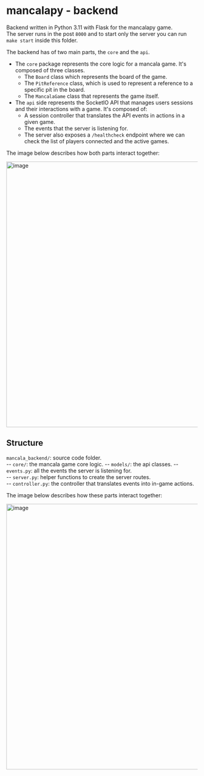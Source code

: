 # mancalapy - backend

Backend written in Python 3.11 with Flask for the mancalapy game.  
The server runs in the post `8000` and to start only the server you can run `make start` inside this folder.

The backend has of two main parts, the `core` and the `api`.  
* The `core` package represents the core logic for a mancala game. It's composed of three classes.
  * The `Board` class which represents the board of the game.
  * The `PitReference` class, which is used to represent a reference to a specific pit in the board.
  * The `MancalaGame` class that represents the game itself.
* The `api` side represents the SocketIO API that manages users sessions and their interactions with a game. It's composed of:
  * A session controller that translates the API events in actions in a given game.
  * The events that the server is listening for.
  * The server also exposes a `/healthcheck` endpoint where we can check the list of players connected and the active games.

The image below describes how both parts interact together:  

<img width="700" alt="image" src="https://user-images.githubusercontent.com/10671410/229759616-44ae1147-785a-43c8-b030-8fb0556b50dc.jpg">

## Structure
`mancala_backend/`: source code folder.  
-- `core/`: the mancala game core logic.
-- `models/`: the api classes.
-- `events.py`: all the events the server is listening for.  
-- `server.py`: helper functions to create the server routes.  
-- `controller.py`: the controller that translates events into in-game actions.

The image below describes how these parts interact together:

<img width="700" alt="image" src="https://user-images.githubusercontent.com/10671410/229940497-d9c99aef-f8fe-4e65-b8dc-a22928a51f81.jpg">
